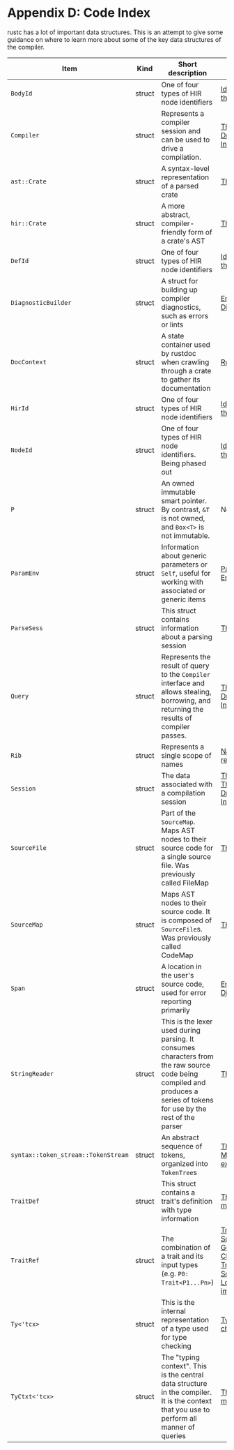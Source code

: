 # Appendix D: Code Index

rustc has a lot of important data structures. This is an attempt to give some
guidance on where to learn more about some of the key data structures of the
compiler.

Item            |  Kind    | Short description           | Chapter            | Declaration
----------------|----------|-----------------------------|--------------------|-------------------
`BodyId` | struct | One of four types of HIR node identifiers | [Identifiers in the HIR] | [src/librustc/hir/mod.rs](https://doc.rust-lang.org/nightly/nightly-rustc/rustc/hir/struct.BodyId.html)
`Compiler` | struct | Represents a compiler session and can be used to drive a compilation. | [The Rustc Driver and Interface] | [src/librustc_interface/interface.rs](https://doc.rust-lang.org/nightly/nightly-rustc/rustc_interface/interface/struct.Compiler.html)
`ast::Crate` | struct | A syntax-level representation of a parsed crate | [The parser] | [src/librustc/hir/mod.rs](https://doc.rust-lang.org/nightly/nightly-rustc/syntax/ast/struct.Crate.html)
`hir::Crate` | struct | A more abstract, compiler-friendly form of a crate's AST | [The Hir] | [src/librustc/hir/mod.rs](https://doc.rust-lang.org/nightly/nightly-rustc/rustc/hir/struct.Crate.html)
`DefId` | struct | One of four types of HIR node identifiers | [Identifiers in the HIR] | [src/librustc/hir/def_id.rs](https://doc.rust-lang.org/nightly/nightly-rustc/rustc/hir/def_id/struct.DefId.html)
`DiagnosticBuilder` | struct | A struct for building up compiler diagnostics, such as errors or lints | [Emitting Diagnostics] | [src/librustc_errors/diagnostic_builder.rs](https://doc.rust-lang.org/nightly/nightly-rustc/rustc_errors/struct.DiagnosticBuilder.html)
`DocContext` | struct | A state container used by rustdoc when crawling through a crate to gather its documentation | [Rustdoc] | [src/librustdoc/core.rs](https://github.com/rust-lang/rust/blob/master/src/librustdoc/core.rs)
`HirId` | struct | One of four types of HIR node identifiers | [Identifiers in the HIR] | [src/librustc/hir/mod.rs](https://doc.rust-lang.org/nightly/nightly-rustc/rustc/hir/struct.HirId.html)
`NodeId` | struct | One of four types of HIR node identifiers. Being phased out | [Identifiers in the HIR] | [src/libsyntax/ast.rs](https://doc.rust-lang.org/nightly/nightly-rustc/syntax/ast/struct.NodeId.html)
`P` | struct | An owned immutable smart pointer. By contrast, `&T` is not owned, and `Box<T>` is not immutable. | None | [src/syntax/ptr.rs](https://doc.rust-lang.org/nightly/nightly-rustc/syntax/ptr/struct.P.html)
`ParamEnv` | struct | Information about generic parameters or `Self`, useful for working with associated or generic items | [Parameter Environment] | [src/librustc/ty/mod.rs](https://doc.rust-lang.org/nightly/nightly-rustc/rustc/ty/struct.ParamEnv.html)
`ParseSess` | struct | This struct contains information about a parsing session | [The parser] | [src/libsyntax/parse/mod.rs](https://doc.rust-lang.org/nightly/nightly-rustc/syntax/sess/struct.ParseSess.html)
`Query` | struct | Represents the result of query to the `Compiler` interface and allows stealing, borrowing, and returning the results of compiler passes. | [The Rustc Driver and Interface] | [src/librustc_interface/queries.rs](https://doc.rust-lang.org/nightly/nightly-rustc/rustc_interface/queries/struct.Query.html)
`Rib` | struct | Represents a single scope of names | [Name resolution] | [src/librustc_resolve/lib.rs](https://doc.rust-lang.org/nightly/nightly-rustc/rustc_resolve/late/struct.Rib.html)
`Session` | struct | The data associated with a compilation session | [The parser], [The Rustc Driver and Interface] | [src/librustc/session/mod.html](https://doc.rust-lang.org/nightly/nightly-rustc/rustc/session/struct.Session.html)
`SourceFile` | struct | Part of the `SourceMap`. Maps AST nodes to their source code for a single source file. Was previously called FileMap | [The parser] | [src/libsyntax_pos/lib.rs](https://doc.rust-lang.org/nightly/nightly-rustc/syntax/source_map/struct.SourceFile.html)
`SourceMap` | struct | Maps AST nodes to their source code. It is composed of `SourceFile`s. Was previously called CodeMap | [The parser] | [src/libsyntax/source_map.rs](https://doc.rust-lang.org/nightly/nightly-rustc/syntax/source_map/struct.SourceMap.html)
`Span` | struct  | A location in the user's source code, used for error reporting primarily | [Emitting Diagnostics] | [src/libsyntax_pos/span_encoding.rs](https://doc.rust-lang.org/nightly/nightly-rustc/syntax_pos/struct.Span.html)
`StringReader` | struct | This is the lexer used during parsing. It consumes characters from the raw source code being compiled and produces a series of tokens for use by the rest of the parser | [The parser] |  [src/librustc_parse/lexer/mod.rs](https://doc.rust-lang.org/nightly/nightly-rustc/rustc_parse/lexer/struct.StringReader.html)
`syntax::token_stream::TokenStream` | struct | An abstract sequence of tokens, organized into `TokenTree`s | [The parser], [Macro expansion] | [src/libsyntax/tokenstream.rs](https://doc.rust-lang.org/nightly/nightly-rustc/syntax/tokenstream/struct.TokenStream.html)
`TraitDef` | struct | This struct contains a trait's definition with type information | [The `ty` modules] |  [src/librustc/ty/trait_def.rs](https://doc.rust-lang.org/nightly/nightly-rustc/rustc/ty/trait_def/struct.TraitDef.html)
`TraitRef` | struct | The combination of a trait and its input types (e.g. `P0: Trait<P1...Pn>`) | [Trait Solving: Goals and Clauses], [Trait Solving: Lowering impls]  |  [src/librustc/ty/sty.rs](https://doc.rust-lang.org/nightly/nightly-rustc/rustc/ty/struct.TraitRef.html)
`Ty<'tcx>` | struct | This is the internal representation of a type used for type checking | [Type checking] | [src/librustc/ty/mod.rs](https://doc.rust-lang.org/nightly/nightly-rustc/rustc/ty/type.Ty.html)
`TyCtxt<'tcx>` | struct | The "typing context". This is the central data structure in the compiler. It is the context that you use to perform all manner of queries | [The `ty` modules] | [src/librustc/ty/context.rs](https://doc.rust-lang.org/nightly/nightly-rustc/rustc/ty/struct.TyCtxt.html)

[The HIR]: ../hir.html
[Identifiers in the HIR]: ../hir.html#hir-id
[The parser]: ../the-parser.html
[The Rustc Driver and Interface]: ../rustc-driver.html
[Type checking]: ../type-checking.html
[The `ty` modules]: ../ty.html
[Rustdoc]: ../rustdoc.html
[Emitting Diagnostics]: ../diagnostics.html
[Macro expansion]: ../macro-expansion.html
[Name resolution]: ../name-resolution.html
[Parameter Environment]: ../param_env.html
[Trait Solving: Goals and Clauses]: ../traits/goals-and-clauses.html#domain-goals
[Trait Solving: Lowering impls]: ../traits/lowering-rules.html#lowering-impls
